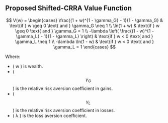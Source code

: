 ## Proposed Shifted-CRRA Value Function 

$$
V(w) =
\begin{cases} 
\frac{(1 + w)^{1 - \gamma_G} - 1}{1 - \gamma_G} & \text{if } w \geq 0 \text{ and } \gamma_G \neq 1 \\
\ln(1 + w) & \text{if } w \geq 0 \text{ and } \gamma_G = 1 \\
-\lambda \left( \frac{(1 - w)^{1 - \gamma_L} - 1}{1 - \gamma_L} \right) & \text{if } w < 0 \text{ and } \gamma_L \neq 1 \\
-\lambda \ln(1 - w) & \text{if } w < 0 \text{ and } \gamma_L = 1
\end{cases}
$$

Where:
- \( w \) is wealth.
- \( $$γ_G$$ \) is the relative risk aversion coefficient in gains.
- \( $$γ_L$$ \) is the relative risk aversion coefficient in losses.
- \( λ \) is the loss aversion coefficient.
